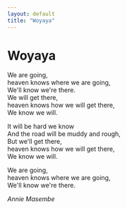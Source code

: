 ```yaml
---
layout: default
title: "Woyaya"
---
```


# Woyaya

We are going,  
heaven knows where we are going,  
We'll know we're there.  
We will get there,  
heaven knows how we will get there,  
We know we will.  

It will be hard we know  
And the road will be muddy and rough,  
But we'll get there,  
heaven knows how we will get there,  
We know we will.  

We are going,  
heaven knows where we are going,  
We'll know we're there.  

*Annie Masembe*
